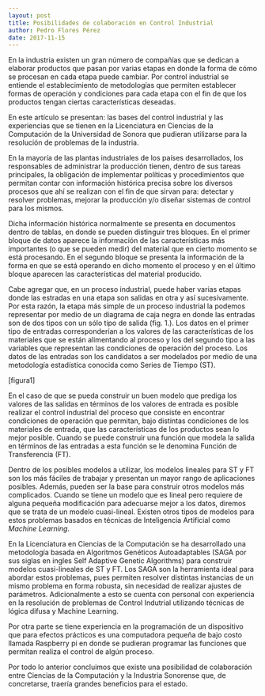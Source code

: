 ```yaml
---
layout: post
title: Posibilidades de colaboración en Control Industrial
author: Pedro Flores Pérez
date: 2017-11-15
---
```






En la industria existen un gran número de compañías que se dedican a elaborar productos que pasan por varias etapas en donde la forma de cómo se procesan en cada etapa puede cambiar. Por control industrial se entiende el establecimiento de metodologías que permiten establecer formas de operación y condiciones para cada etapa con el fin de que los productos tengan ciertas características deseadas.

En este artículo se presentan: las bases del control industrial y las experiencias que se tienen en la Licenciatura en Ciencias de la Computación de la Universidad de Sonora que pudieran utilizarse para la resolución de problemas de la industria.

En la mayoría de las plantas industriales de los países desarrollados, los responsables de administrar la producción tienen, dentro de sus tareas principales, la obligación de implementar políticas y procedimientos que permitan contar con información histórica precisa sobre los diversos procesos que ahí se realizan con el fin de que sirvan para: detectar y resolver problemas, mejorar la producción y/o diseñar sistemas de control para los mismos.

Dicha información histórica normalmente se presenta en documentos dentro de tablas, en donde se pueden distinguir tres bloques. En el primer bloque de datos aparece la información de las características más importantes (o que se pueden medir) del material que en cierto momento se está procesando. En el segundo bloque se presenta la información de la forma en que se está operando en dicho momento el proceso y en el último bloque aparecen las características del material producido.

Cabe agregar que, en un proceso industrial, puede haber varias etapas donde las estradas en una etapa son salidas en otra y así sucesivamente. Por esta razón, la etapa más simple de un proceso industrial la podemos representar por medio de un diagrama de caja negra en donde las entradas son de dos tipos con un sólo tipo de salida (fig. 1.). Los datos en el primer tipo de entradas corresponderían a los valores de las características de los materiales que se están alimentando al proceso y los del segundo tipo a las variables que representan las condiciones de operación del proceso. Los datos de las entradas son los candidatos a ser modelados por medio de una metodología estadística conocida como Series de Tiempo (ST).


            
[figura1] 

En el caso de que se pueda construir un buen modelo que prediga los valores de las salidas en términos de los valores de entrada es posible realizar el control industrial del proceso que consiste en encontrar condiciones de operación que permitan, bajo distintas condiciones de los materiales de entrada, que las características de los productos sean lo mejor posible. Cuando se puede construir una función que modela la salida en términos de las entradas a esta función se le denomina Función de Transferencia (FT).

Dentro de los posibles modelos a utilizar, los modelos lineales para ST y FT son los más fáciles de trabajar y presentan un mayor rango de aplicaciones posibles. Además, pueden ser la base para construir otros modelos más complicados. Cuando se tiene un modelo que es lineal pero requiere de alguna pequeña modificación para adecuarse mejor a los datos, diremos que se trata de un modelo cuasi-lineal. Existen otros tipos de modelos para estos problemas basados en técnicas de Inteligencia Artificial como *Machine Learning*.

En la Licenciatura en Ciencias de la Computación se ha desarrollado una metodología basada en Algoritmos Genéticos Autoadaptables (SAGA por sus siglas en ingles Self Adaptive Genetic Algorithms) para construir modelos cuasi-lineales de ST y FT. Los SAGA son la herramienta ideal para abordar estos problemas, pues permiten resolver distintas instancias de un mismo problema en forma robusta, sin necesidad de realizar ajustes de parámetros. Adicionalmente a esto se cuenta con personal con experiencia en la resolución de problemas de Control Indutrial utilizando técnicas de lógica difusa y Machine Learning.

Por otra parte se tiene experiencia en la programación de un dispositivo que para efectos prácticos es una computadora pequeña de bajo costo llamada Raspberry pi en donde se pudieran programar las funciones que permitan realiza el control de algún proceso.
 
Por todo lo anterior concluimos que existe una posibilidad de colaboración entre Ciencias de la Computación y la Industria Sonorense que, de concretarse, traería grandes beneficios para el estado.
